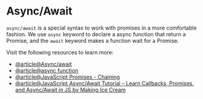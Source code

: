 # Async/Await

`async/await` is a special syntax to work with promises in a more comfortable fashion.
We use `async` keyword to declare a async function that return a Promise, and the `await` keyword makes a function wait for a Promise.

Visit the following resources to learn more:

- [@article@Async/await](https://javascript.info/async-await)
- [@article@async function](https://developer.mozilla.org/en-US/docs/Web/JavaScript/Reference/Statements/async_function)
- [@article@JavaScript Promises - Chaining](https://www.codeguage.com/courses/advanced-js/promises-chaining)
- [@article@JavaScript Async/Await Tutorial – Learn Callbacks, Promises, and Async/Await in JS by Making Ice Cream](https://www.freecodecamp.org/news/javascript-async-await-tutorial-learn-callbacks-promises-async-await-by-making-icecream/)
